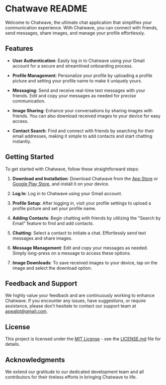 # Chatwave README

Welcome to Chatwave, the ultimate chat application that simplifies your communication experience. With Chatwave, you can connect with friends, send messages, share images, and manage your profile effortlessly.

## Features

- **User Authentication**: Easily log in to Chatwave using your Gmail account for a secure and streamlined onboarding process.

- **Profile Management**: Personalize your profile by uploading a profile picture and setting your profile name to make it uniquely yours.

- **Messaging**: Send and receive real-time text messages with your friends. Edit and copy your messages as needed for precise communication.

- **Image Sharing**: Enhance your conversations by sharing images with friends. You can also download received images to your device for easy access.

- **Contact Search**: Find and connect with friends by searching for their email addresses, making it simple to add contacts and start chatting instantly.

## Getting Started

To get started with Chatwave, follow these straightforward steps:

1. **Download and Installation**: Download Chatwave from the [App Store](https://example-link.com) or [Google Play Store](https://example-link.com), and install it on your device.

2. **Log In**: Log in to Chatwave using your Gmail account.

3. **Profile Setup**: After logging in, visit your profile settings to upload a profile picture and set your profile name.

4. **Adding Contacts**: Begin chatting with friends by utilizing the "Search by Email" feature to find and add contacts.

5. **Chatting**: Select a contact to initiate a chat. Effortlessly send text messages and share images.

6. **Message Management**: Edit and copy your messages as needed. Simply long-press on a message to access these options.

7. **Image Downloads**: To save received images to your device, tap on the image and select the download option.

## Feedback and Support

We highly value your feedback and are continuously working to enhance Chatwave. If you encounter any issues, have suggestions, or require assistance, please don't hesitate to contact our support team at aswalpt@gmail.com.

## License

This project is licensed under the [MIT License](LICENSE.md) - see the [LICENSE.md](LICENSE.md) file for details.

## Acknowledgments

We extend our gratitude to our dedicated development team and all contributors for their tireless efforts in bringing Chatwave to life.
